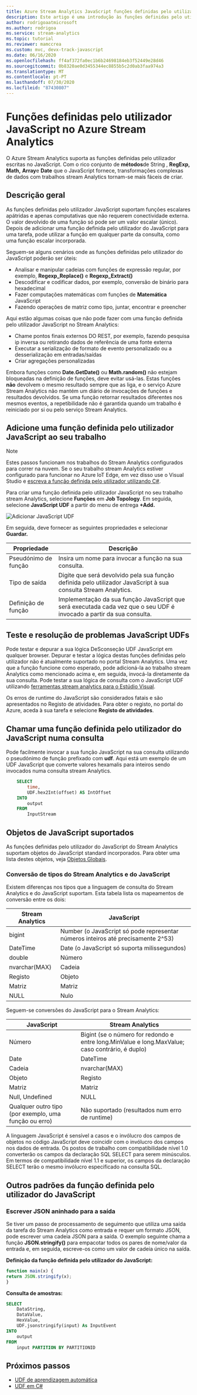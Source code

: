 ```yaml
---
title: Azure Stream Analytics JavaScript funções definidas pelo utilizador
description: Este artigo é uma introdução às funções definidas pelo utilizador JavaScript no Stream Analytics.
author: rodrigoaatmicrosoft
ms.author: rodrigoa
ms.service: stream-analytics
ms.topic: tutorial
ms.reviewer: mamccrea
ms.custom: mvc, devx-track-javascript
ms.date: 06/16/2020
ms.openlocfilehash: ff4af372fa0ec1b6b24698184eb3f52449e28d46
ms.sourcegitcommit: 0b8320ae0d3455344ec8855b5c2d0ab3faa974a3
ms.translationtype: MT
ms.contentlocale: pt-PT
ms.lasthandoff: 07/30/2020
ms.locfileid: "87430807"
---
```

# <a name="javascript-user-defined-functions-in-azure-stream-analytics"></a>Funções definidas pelo utilizador JavaScript no Azure Stream Analytics
 
O Azure Stream Analytics suporta as funções definidas pelo utilizador escritas no JavaScript. Com o rico conjunto de **métodos**de String , **RegExp,** **Math,** **Array**e **Date** que o JavaScript fornece, transformações complexas de dados com trabalhos stream Analytics tornam-se mais fáceis de criar.

## <a name="overview"></a>Descrição geral

As funções definidas pelo utilizador JavaScript suportam funções escalares apátridas e apenas computativas que não requerem conectividade externa. O valor devolvido de uma função só pode ser um valor escalar (único). Depois de adicionar uma função definida pelo utilizador do JavaScript para uma tarefa, pode utilizar a função em qualquer parte da consulta, como uma função escalar incorporada.

Seguem-se alguns cenários onde as funções definidas pelo utilizador do JavaScript poderão ser úteis:
* Analisar e manipular cadeias com funções de expressão regular, por exemplo, **Regexp_Replace()** e **Regexp_Extract()**
* Descodificar e codificar dados, por exemplo, conversão de binário para hexadecimal
* Fazer computações matemáticas com funções de **Matemática** JavaScript
* Fazendo operações de matriz como tipo, juntar, encontrar e preencher

Aqui estão algumas coisas que não pode fazer com uma função definida pelo utilizador JavaScript no Stream Analytics:
* Chame pontos finais externos DO REST, por exemplo, fazendo pesquisa ip inversa ou retirando dados de referência de uma fonte externa
* Executar a serialização de formato de evento personalizado ou a desserialização em entradas/saídas
* Criar agregações personalizadas

Embora funções como **Date.GetDate()** ou **Math.random()** não estejam bloqueadas na definição de funções, deve evitar usá-las. Estas funções **não** devolvem o mesmo resultado sempre que as liga, e o serviço Azure Stream Analytics não mantém um diário de invocações de funções e resultados devolvidos. Se uma função retornar resultados diferentes nos mesmos eventos, a repetibilidade não é garantida quando um trabalho é reiniciado por si ou pelo serviço Stream Analytics.

## <a name="add-a-javascript-user-defined-function-to-your-job"></a>Adicione uma função definida pelo utilizador JavaScript ao seu trabalho

> [!NOTE]
> Estes passos funcionam nos trabalhos do Stream Analytics configurados para correr na nuvem. Se o seu trabalho stream Analytics estiver configurado para funcionar no Azure IoT Edge, em vez disso use o Visual Studio e [escreva a função definida pelo utilizador utilizando C#](stream-analytics-edge-csharp-udf.md).

Para criar uma função definida pelo utilizador JavaScript no seu trabalho stream Analytics, selecione **Funções** em **Job Topology**. Em seguida, selecione **JavaScript UDF** a partir do menu de entrega **+Add.** 

![Adicionar JavaScript UDF](./media/javascript/stream-analytics-jsudf-add.png)

Em seguida, deve fornecer as seguintes propriedades e selecionar **Guardar.**

|Propriedade|Descrição|
|--------|-----------|
|Pseudónimo de função|Insira um nome para invocar a função na sua consulta.|
|Tipo de saída|Digite que será devolvido pela sua função definida pelo utilizador JavaScript à sua consulta Stream Analytics.|
|Definição de função|Implementação da sua função JavaScript que será executada cada vez que o seu UDF é invocado a partir da sua consulta.|

## <a name="test-and-troubleshoot-javascript-udfs"></a>Teste e resolução de problemas JavaScript UDFs 

Pode testar e depurar a sua lógica DeSconseção UDF JavaScript em qualquer browser. Depurar e testar a lógica destas funções definidas pelo utilizador não é atualmente suportado no portal Stream Analytics. Uma vez que a função funcione como esperado, pode adicioná-la ao trabalho stream Analytics como mencionado acima e, em seguida, invocá-la diretamente da sua consulta. Pode testar a sua lógica de consulta com o JavaScript UDF utilizando [ferramentas stream analytics para o Estúdio Visual](https://docs.microsoft.com/azure/stream-analytics/stream-analytics-tools-for-visual-studio-install).

Os erros de runtime do JavaScript são considerados fatais e são apresentados no Registo de atividades. Para obter o registo, no portal do Azure, aceda à sua tarefa e selecione **Registo de atividades**.

## <a name="call-a-javascript-user-defined-function-in-a-query"></a>Chamar uma função definida pelo utilizador do JavaScript numa consulta

Pode facilmente invocar a sua função JavaScript na sua consulta utilizando o pseudónimo de função prefixado com **udf**. Aqui está um exemplo de um UDF JavaScript que converte valores hexamalis para inteiros sendo invocados numa consulta stream Analytics.

```SQL
    SELECT
        time,
        UDF.hex2Int(offset) AS IntOffset
    INTO
        output
    FROM
        InputStream
```

## <a name="supported-javascript-objects"></a>Objetos de JavaScript suportados

As funções definidas pelo utilizador do JavaScript do Stream Analytics suportam objetos do JavaScript standard incorporados. Para obter uma lista destes objetos, veja [Objetos Globais](https://developer.mozilla.org/docs/Web/JavaScript/Reference/Global_Objects).

### <a name="stream-analytics-and-javascript-type-conversion"></a>Conversão de tipos do Stream Analytics e do JavaScript

Existem diferenças nos tipos que a linguagem de consulta do Stream Analytics e do JavaScript suportam. Esta tabela lista os mapeamentos de conversão entre os dois:

Stream Analytics | JavaScript
--- | ---
bigint | Number (o JavaScript só pode representar números inteiros até precisamente 2^53)
DateTime | Date (o JavaScript só suporta milissegundos)
double | Número
nvarchar(MAX) | Cadeia
Registo | Objeto
Matriz | Matriz
NULL | Nulo

Seguem-se conversões do JavaScript para o Stream Analytics:

JavaScript | Stream Analytics
--- | ---
Número | Bigint (se o número for redondo e entre long.MinValue e long.MaxValue; caso contrário, é duplo)
Date | DateTime
Cadeia | nvarchar(MAX)
Objeto | Registo
Matriz | Matriz
Null, Undefined | NULL
Qualquer outro tipo (por exemplo, uma função ou erro) | Não suportado (resultados num erro de runtime)

A linguagem JavaScript é sensível a casos e o invólucro dos campos de objetos no código JavaScript deve coincidir com o invólucro dos campos nos dados de entrada. Os postos de trabalho com compatibilidade nível 1.0 converterão os campos da declaração SQL SELECT para serem minúsculos. Em termos de compatibilidade nível 1.1 e superior, os campos da declaração SELECT terão o mesmo invólucro especificado na consulta SQL.

## <a name="other-javascript-user-defined-function-patterns"></a>Outros padrões da função definida pelo utilizador do JavaScript

### <a name="write-nested-json-to-output"></a>Escrever JSON aninhado para a saída

Se tiver um passo de processamento de seguimento que utiliza uma saída da tarefa do Stream Analytics como entrada e requer um formato JSON, pode escrever uma cadeia JSON para a saída. O exemplo seguinte chama a função **JSON.stringify()** para empacotar todos os pares de nome/valor da entrada e, em seguida, escreve-os como um valor de cadeia único na saída.

**Definição da função definida pelo utilizador do JavaScript:**

```javascript
function main(x) {
return JSON.stringify(x);
}
```

**Consulta de amostras:**
```SQL
SELECT
    DataString,
    DataValue,
    HexValue,
    UDF.jsonstringify(input) As InputEvent
INTO
    output
FROM
    input PARTITION BY PARTITIONID
```

## <a name="next-steps"></a>Próximos passos

* [UDF de aprendizagem automática](https://docs.microsoft.com/azure/stream-analytics/machine-learning-udf)
* [UDF em C#](https://docs.microsoft.com/azure/stream-analytics/stream-analytics-edge-csharp-udf-methods)
